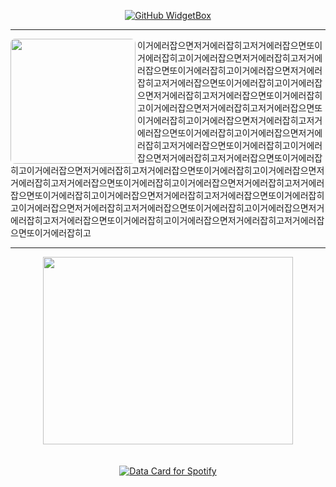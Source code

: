 <div align="center">

<!--
<img src="https://github-readme-stats.vercel.app/api/top-langs/?username=eonduck2&layout=compact&langs_count=8" />
-->
  
[![GitHub WidgetBox](https://github-widgetbox.vercel.app/api/profile?username=eonduck2&data=followers,repositories,stars,commits)](https://github.com/Jurredr/github-widgetbox)

---

<div align="left">
  <img align="left" height="200" style="border-radius:7px" src="https://i.namu.wiki/i/7TpJiMdLkh0CF5BaXepxTiVtNYB57y__0jodJaqmUIMdrIfP0xMA790M7IYb5tU4S0uWAZYHeBijlqerp9Y3ao_dLGuiHHdr2z-GmprkDMk1wZfnL8YrUyf7HCti7T-si9zOBp3DUUjUCzZe4ox1Cg.webp"  />
<span>이거에러잡으면저거에러잡히고저거에러잡으면또이거에러잡히고이거에러잡으면저거에러잡히고저거에러잡으면또이거에러잡히고이거에러잡으면저거에러잡히고저거에러잡으면또이거에러잡히고이거에러잡으면저거에러잡히고저거에러잡으면또이거에러잡히고이거에러잡으면저거에러잡히고저거에러잡으면또이거에러잡히고이거에러잡으면저거에러잡히고저거에러잡으면또이거에러잡히고이거에러잡으면저거에러잡히고저거에러잡으면또이거에러잡히고이거에러잡으면저거에러잡히고저거에러잡으면또이거에러잡히고이거에러잡으면저거에러잡히고저거에러잡으면또이거에러잡히고이거에러잡으면저거에러잡히고저거에러잡으면또이거에러잡히고이거에러잡으면저거에러잡히고저거에러잡으면또이거에러잡히고이거에러잡으면저거에러잡히고저거에러잡으면또이거에러잡히고이거에러잡으면저거에러잡히고저거에러잡으면또이거에러잡히고이거에러잡으면저거에러잡히고저거에러잡으면또이거에러잡히고이거에러잡으면저거에러잡히고저거에러잡으면또이거에러잡히고</span>
</div>

---


<div align="center">
<a href="https://github.com/devxb/gitanimals">
<img
  src="https://render.gitanimals.org/farms/eonduck2"
  width="400"
  height="300"
/>
</a>
  
</div>

<br/>
<br/>


<a href="https://data-card-for-spotify.herokuapp.com/card?user_id=31ahf5obk3y6weke7yslqv6vv6z4">
  <img src="https://data-card-for-spotify.herokuapp.com/api/card?user_id=31ahf5obk3y6weke7yslqv6vv6z4&show_border=1&custom_title=-_-&limit=3" alt="Data Card for Spotify">
</a>

</div>
